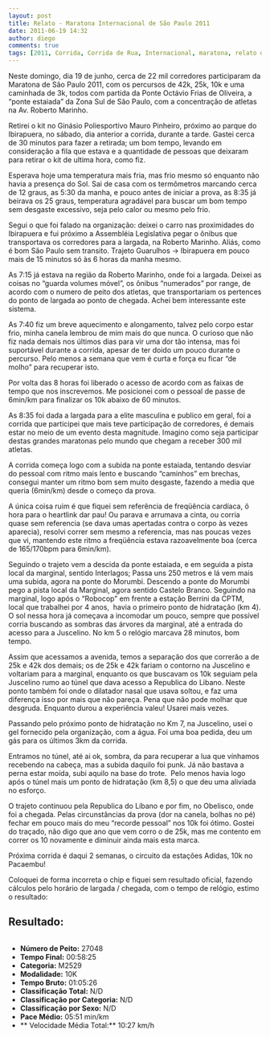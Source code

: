 ```yaml
---
layout: post
title: Relato - Maratona Internacional de São Paulo 2011
date: 2011-06-19 14:32
author: diego
comments: true
tags: [2011, Corrida, Corrida de Rua, Internacional, maratona, relato de prova, são paulo, SP]
---
```

Neste domingo, dia 19 de junho, cerca de 22 mil corredores participaram da Maratona de São Paulo 2011, com os percursos de 42k, 25k, 10k e uma caminhada de 3k, todos com partida da Ponte Octávio Frias de Oliveira, a “ponte estaiada” da Zona Sul de São Paulo, com a concentração de atletas na Av. Roberto Marinho.


<div class="moldura"><a class="lightbox cboxElement" href="http://www.diegoronan.com.br/diegoronan/wp-content/uploads/2011/06/maratona-sp-2011.jpg"><img src="http://www.diegoronan.com.br/diegoronan/wp-content/uploads/2011/06/maratona-sp-2011.jpg" alt=""  class="imgTitulo" /></a></div>
Retirei o kit no Ginásio Poliesportivo Mauro Pinheiro, próximo ao parque do Ibirapuera, no sábado, dia anterior a corrida, durante a tarde. Gastei cerca de 30 minutos para fazer a retirada; um bom tempo, levando em consideração a fila que estava e a quantidade de pessoas que deixaram para retirar o kit de ultima hora, como fiz.

Esperava hoje uma temperatura mais fria, mas frio mesmo só enquanto não havia a presença do Sol. Sai de casa com os termômetros marcando cerca de 12 graus, as 5:30 da manha, e pouco antes de iniciar a prova, as 8:35 já beirava os 25 graus, temperatura agradável para buscar um bom tempo sem desgaste excessivo, seja pelo calor ou mesmo pelo frio.

Segui o que foi falado na organização: deixei o carro nas proximidades do Ibirapuera e fui próximo a Assembléia Legislativa pegar o ônibus que transportava os corredores para a largada, na Roberto Marinho. Aliás, como é bom São Paulo sem transito. Trajeto Guarulhos -&gt; Ibirapuera em pouco mais de 15 minutos só às 6 horas da manha mesmo.

As 7:15 já estava na região da Roberto Marinho, onde foi a largada. Deixei as coisas no “guarda volumes móvel”, os ônibus “numerados” por range, de acordo com o numero de peito dos atletas, que transportariam os pertences do ponto de largada ao ponto de chegada. Achei bem interessante este sistema.

As 7:40 fiz um breve aquecimento e alongamento, talvez pelo corpo estar frio, minha canela lembrou de mim mais do que nunca. O curioso que não fiz nada demais nos últimos dias para vir uma dor tão intensa, mas foi suportável durante a corrida, apesar de ter doido um pouco durante o percurso. Pelo menos a semana que vem é curta e força eu ficar “de molho” para recuperar isto.

Por volta das 8 horas foi liberado o acesso de acordo com as faixas de tempo que nos inscrevemos. Me posicionei com o pessoal de passe de 6min/km para finalizar os 10k abaixo de 60 minutos.

As 8:35 foi dada a largada para a elite masculina e publico em geral, foi a corrida que participei que mais teve participação de corredores, é demais estar no meio de um evento desta magnitude. Imagino como seja participar destas grandes maratonas pelo mundo que chegam a receber 300 mil atletas.

A corrida começa logo com a subida na ponte estaiada, tentando desviar do pessoal com ritmo mais lento e buscando “caminhos” em brechas, consegui manter um ritmo bom sem muito desgaste, fazendo a media que queria (6min/km) desde o começo da prova.

A única coisa ruim é que fiquei sem referência de freqüência cardíaca, ô hora para o heartlink dar pau! Ou parava e arrumava a cinta, ou corria quase sem referencia (se dava umas apertadas contra o corpo às vezes aparecia), resolvi correr sem mesmo a referencia, mas nas poucas vezes que vi, mantendo este ritmo a freqüência estava razoavelmente boa (cerca de 165/170bpm para 6min/km).

Seguindo o trajeto vem a descida da ponte estaiada, e em seguida a pista local da marginal, sentido Interlagos; Passa uns 250 metros e lá vem mais uma subida, agora na ponte do Morumbi. Descendo a ponte do Morumbi pego a pista local da Marginal, agora sentido Castelo Branco. Seguindo na marginal, logo após o “Robocop” em frente a estação Berrini da CPTM, local que trabalhei por 4 anos,  havia o primeiro ponto de hidratação (km 4). O sol nessa hora já começava a incomodar um pouco, sempre que possível corria buscando as sombras das árvores da marginal, até a entrada do acesso para a Juscelino. No km 5 o relógio marcava 28 minutos, bom tempo.

Assim que acessamos a avenida, temos a separação dos que correrão a de 25k e 42k dos demais; os de 25k e 42k fariam o contorno na Juscelino e voltariam para a marginal, enquanto os que buscavam os 10k seguiam pela Juscelino rumo ao túnel que dava acesso a Republica do Libano. Neste ponto também foi onde o dilatador nasal que usava soltou, e faz uma diferença isso por mais que não pareça. Pena que não pode molhar que desgruda. Enquanto durou a experiência valeu! Usarei mais vezes.

Passando pelo próximo ponto de hidratação no Km 7, na Juscelino, usei o gel fornecido pela organização, com a água. Foi uma boa pedida, deu um gás para os últimos 3km da corrida.

Entramos no túnel, até ai ok, sombra, da para recuperar a lua que vínhamos recebendo na cabeça, mas a subida daquilo foi punk. Já não bastava a perna estar moída, subi aquilo na base do trote.  Pelo menos havia logo após o túnel mais um ponto de hidratação (km 8,5) o que deu uma aliviada no esforço.

O trajeto continuou pela Republica do Líbano e por fim, no Obelisco, onde foi a chegada. Pelas circunstâncias da prova (dor na canela, bolhas no pé) fechar em pouco mais do meu “recorde pessoal” nos 10k foi ótimo. Gostei do traçado, não digo que ano que vem corro o de 25k, mas me contento em correr os 10 novamente e diminuir ainda mais esta marca.

Próxima corrida é daqui 2 semanas, o circuito da estações Adidas, 10k no Pacaembu!

Coloquei de forma incorreta o chip e fiquei sem resultado oficial, fazendo cálculos pelo horário de largada / chegada, com o tempo de relógio, estimo o resultado:

## Resultado:


<div class="moldura"><a class="lightbox cboxElement" href="http://www.diegoronan.com.br/diegoronan/wp-content/uploads/2011/06/maratonasp2011_big.JPG"><img src="http://www.diegoronan.com.br/diegoronan/wp-content/uploads/2011/06/maratonasp2011.jpg" alt="" /></a></div>

* **Número de Peito:** 27048
* **Tempo Final:** 00:58:25
* **Categoria:** M2529
* **Modalidade:** 10K
* **Tempo Bruto:** 01:05:26
* **Classificação Total:** N/D
* **Classificação por Categoria:** N/D
* **Classificação por Sexo:** N/D
* **Pace Médio:** 05:51 min/km
* ** Velocidade Média Total:** 10:27 km/h
<br><br><br><br><br>
